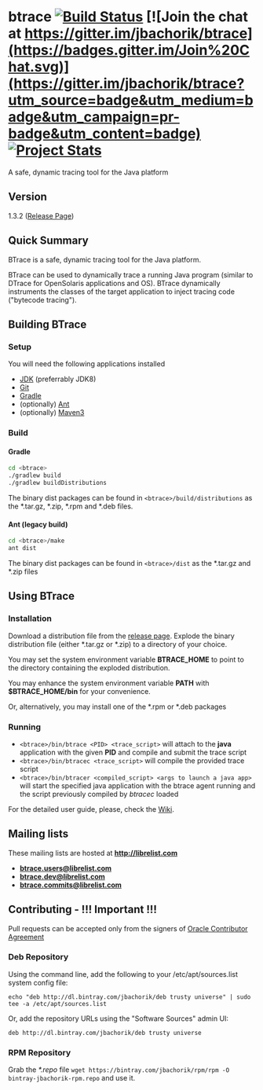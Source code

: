btrace [![Build Status](https://travis-ci.org/jbachorik/btrace.svg?branch=master)](https://travis-ci.org/jbachorik/btrace) [![Join the chat at https://gitter.im/jbachorik/btrace](https://badges.gitter.im/Join%20Chat.svg)](https://gitter.im/jbachorik/btrace?utm_source=badge&utm_medium=badge&utm_campaign=pr-badge&utm_content=badge) [![Project Stats](https://www.openhub.net/p/btrace/widgets/project_thin_badge.gif)](https://www.openhub.net/p/btrace)
======

A safe, dynamic tracing tool for the Java platform

## Version
1.3.2 ([Release Page](https://github.com/jbachorik/btrace/releases/latest))

## Quick Summary
BTrace is a safe, dynamic tracing tool for the Java platform. 

BTrace can be used to dynamically trace a running Java program (similar to DTrace for OpenSolaris applications and OS). BTrace dynamically instruments the classes of the target application to inject tracing code ("bytecode tracing").

## Building BTrace

### Setup
You will need the following applications installed

* [JDK](http://www.oracle.com/technetwork/java/javase/downloads/jdk8-downloads-2133151.html) (preferrably JDK8)
* [Git](http://git-scm.com/downloads) 
* [Gradle](http://gradle.org)
* (optionally) [Ant](http://ant.apache.org/bindownload.cgi)
* (optionally) [Maven3](http://maven.apache.org/download.cgi)

### Build

#### Gradle
```sh
cd <btrace>
./gradlew build
./gradlew buildDistributions
```
The binary dist packages can be found in `<btrace>/build/distributions` as the *.tar.gz, *.zip, *.rpm and *.deb files.

#### Ant (legacy build)
```sh
cd <btrace>/make
ant dist
```
The binary dist packages can be found in `<btrace>/dist` as the *.tar.gz and *.zip files


## Using BTrace
### Installation
Download a distribution file from the [release page](https://github.com/jbachorik/btrace/releases/tag/v1.3). Explode the binary distribution file (either *.tar.gz or *.zip) to a directory of your choice.

You may set the system environment variable __BTRACE_HOME__ to point to the directory containing the exploded distribution.

You may enhance the system environment variable __PATH__ with __$BTRACE_HOME/bin__ for your convenience.

Or, alternatively, you may install one of the *.rpm or *.deb packages

### Running
* `<btrace>/bin/btrace <PID> <trace_script>` will attach to the __java__ application with the given __PID__ and compile and submit the trace script
* `<btrace>/bin/btracec <trace_script>` will compile the provided trace script
* `<btrace>/bin/btracer <compiled_script> <args to launch a java app>` will start the specified java application with the btrace agent running and the script previously compiled by *btracec* loaded

For the detailed user guide, please, check the [Wiki](https://github.com/jbachorik/btrace/wiki/Home).

## Mailing lists

These mailing lists are hosted at **http://librelist.com**

* **btrace.users@librelist.com**
* **btrace.dev@librelist.com**
* **btrace.commits@librelist.com**

## Contributing - !!! Important !!!

Pull requests can be accepted only from the signers of [Oracle Contributor Agreement](http://www.oracle.com/technetwork/community/oca-486395.html)

### Deb Repository		

Using the command line, add the following to your /etc/apt/sources.list system config file:

```
echo "deb http://dl.bintray.com/jbachorik/deb trusty universe" | sudo tee -a /etc/apt/sources.list
```

Or, add the repository URLs using the "Software Sources" admin UI:

```
deb http://dl.bintray.com/jbachorik/deb trusty universe
```

### RPM Repository

Grab the _*.repo_ file `wget https://bintray.com/jbachorik/rpm/rpm -O bintray-jbachorik-rpm.repo` and use it.
